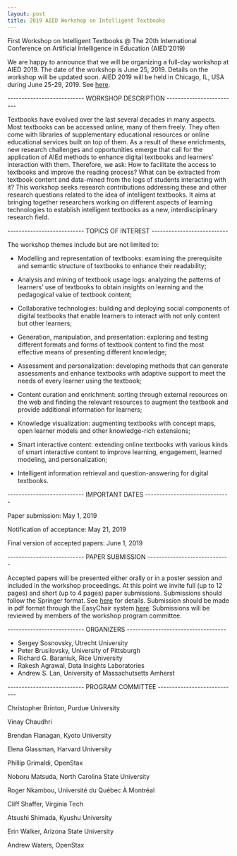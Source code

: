 ```yaml
---
layout: post
title: 2019 AIED Workshop on Intelligent Textbooks
---
```


First Workshop on Intelligent Textbooks
@ The 20th International Conference on Artificial Intelligence in Education (AIED’2019)

We are happy to announce that we will be organizing a full-day workshop at AIED 2019. The date of the workshop is June 25, 2019. Details on the workshop will be updated soon. AIED 2019 will be held in Chicago, IL, USA during June 25-29, 2019.  See [here](https://caed-lab.com/aied2019/index.html).

--------------------------- WORKSHOP DESCRIPTION -------------------------

Textbooks have evolved over the last several decades in many aspects. Most textbooks can be 
accessed online, many of them freely. They often come with libraries of supplementary educational 
resources or online educational services built on top of them. As a result of these enrichments, 
new research challenges and opportunities emerge that call for the application of AIEd methods 
to enhance digital textbooks and learners’ interaction with them. Therefore, we ask: How to 
facilitate the access to textbooks and improve the reading process? What can be extracted from 
textbook content and data-mined from the logs of students interacting with it? This workshop seeks 
research contributions addressing these and other research questions related to the idea of 
intelligent textbooks. It aims at bringing together researchers working on different aspects of 
learning technologies to establish intelligent textbooks as a new, interdisciplinary research field.

--------------------------- TOPICS OF INTEREST --------------------------- 

The workshop themes include but are not limited to:

* Modelling and representation of textbooks: examining the prerequisite and semantic structure of 
textbooks to enhance their readability;

* Analysis and mining of textbook usage logs: analyzing the patterns of learners’ use of textbooks 
to obtain insights on learning and the pedagogical value of textbook content;

* Collaborative technologies: building and deploying social components of digital textbooks that 
enable learners to interact with not only content but other learners;

* Generation, manipulation, and presentation: exploring and testing different formats and forms of 
textbook content to find the most effective means of presenting different knowledge;

* Assessment and personalization: developing methods that can generate assessments and enhance 
textbooks with adaptive support to meet the needs of every learner using the textbook;

* Content curation and enrichment: sorting through external resources on the web and finding the 
relevant resources to augment the textbook and provide additional information for learners;   

* Knowledge visualization: augmenting textbooks with concept maps, open learner models and other 
knowledge-rich extensions;

* Smart interactive content: extending online textbooks with various kinds of smart interactive 
content to improve learning, engagement, learned modeling, and personalization;

* Intelligent information retrieval and question-answering for digital textbooks.


--------------------------- IMPORTANT DATES ------------------------------ 

Paper submission:  May 1, 2019

Notification of acceptance: May 21, 2019

Final version of accepted papers: June 1, 2019

--------------------------- PAPER SUBMISSION -----------------------------
                         
Accepted papers will be presented either orally or in a poster session and included in the workshop proceedings. 
At this point we invite full (up to 12 pages) and short (up to 4 pages) paper submissions.
Submissions should follow the Springer format.
See [here](https://www.springer.com/computer/lncs?SGWID=0-164-6-793341-0) for details.
Submission should be made in pdf format through the EasyChair system [here](https://easychair.org/conferences/?conf=intelligenttextbooks).
Submissions will be reviewed by members of the workshop program committee.

--------------------------- ORGANIZERS -----------------------------------

* Sergey Sosnovsky, Utrecht University
* Peter Brusilovsky, University of Pittsburgh
* Richard G. Baraniuk, Rice University 
* Rakesh Agrawal, Data Insights Laboratories
* Andrew S. Lan, University of Massachutsetts Amherst

--------------------------- PROGRAM COMMITTEE ----------------------------

Christopher	Brinton, Purdue University

Vinay	Chaudhri

Brendan	Flanagan, Kyoto University

Elena	Glassman, Harvard University

Phillip Grimaldi, OpenStax

Noboru	Matsuda, North Carolina State University

Roger	Nkambou, Université du Québec À Montréal

Cliff	Shaffer, Virginia Tech

Atsushi Shimada, Kyushu University

Erin Walker, Arizona State University

Andrew Waters, OpenStax

